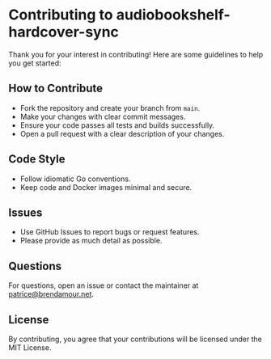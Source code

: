 # Contributing to audiobookshelf-hardcover-sync

Thank you for your interest in contributing! Here are some guidelines to help you get started:

## How to Contribute
- Fork the repository and create your branch from `main`.
- Make your changes with clear commit messages.
- Ensure your code passes all tests and builds successfully.
- Open a pull request with a clear description of your changes.

## Code Style
- Follow idiomatic Go conventions.
- Keep code and Docker images minimal and secure.

## Issues
- Use GitHub Issues to report bugs or request features.
- Please provide as much detail as possible.

## Questions
For questions, open an issue or contact the maintainer at patrice@brendamour.net.

## License
By contributing, you agree that your contributions will be licensed under the MIT License.
